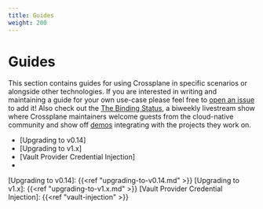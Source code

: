 ```yaml
---
title: Guides
weight: 200
---
```


# Guides

This section contains guides for using Crossplane in specific scenarios or
alongside other technologies. If you are interested in writing and
maintaining a guide for your own use-case please feel free to [open an issue] to
add it! Also check out the [The Binding Status], a biweekly livestream show
where Crossplane maintainers welcome guests from the cloud-native community and
show off [demos] integrating with the projects they work on.

- [Upgrading to v0.14]
- [Upgrading to v1.x]
- [Vault Provider Credential Injection]
- 

<!-- Named Links -->

[open an issue]: https://github.com/crossplane/crossplane/issues/new
[The Binding Status]: https://youtube.com/playlist?list=PL510POnNVaaYFuK-B_SIUrpIonCtLVOzT
[demos]: https://github.com/crossplane/tbs
[Upgrading to v0.14]: {{<ref "upgrading-to-v0.14.md" >}}
[Upgrading to v1.x]: {{<ref "upgrading-to-v1.x.md" >}}
[Vault Provider Credential Injection]: {{<ref "vault-injection" >}}


